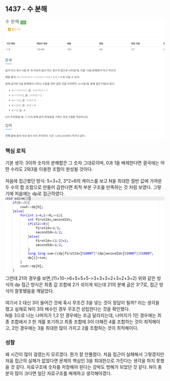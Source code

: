 ## 1437 - 수 분해
![default](./image/0108-1.png)
### 핵심 로직
기본 생각: 3이하 숫자의 분해합은 그 숫자 그대로이며, 0과 1을 배제한다면 결국에는 어떤 수라도 2와3을 이용한 조합이 완성될 것이다.
<br></br>
처음에 접근했던 방식: 5=3+2, 3*2=6의 케이스를 보고 N을 최대한 절반 값에 가까운 두 수의 합 조합으로 만들어 곱한다면 최적 부분 구조를 만족하는 것 처럼 보였다. 그렇기에 처음에는 dp로 접근하였다.
![default](./image/0108-2.png)
그런데 21의 경우를 보면,(11+10->6+5+5+5->3+3+3+2+3+2+3+2) 위와 같은 방식의 dp 접근 방식은 최종 값 조합에 2가 섞이게 되는데 21의 분해 곲은 3^7로, 접근 방식이 잘못됐음을 깨달았다. 
<br></br>
여기서 2 대신 3이 들어간 것에 혹시 무조건 3을 넣는 것이 정답이 될까? 라는 생각을 했고 실제로 N이 3의 배수인 경우
무조건 성립한다는 것을 확인했다.
<br>
N을 3으로 나눈 나머지가 1,2 인 경우에는 조금 달라지는데, 나머지가 1인 경우에는 최종 조합에서 3 한 개를 포기하고 최종 조합에 3이 더해진 4를 조합하는 것이 최적해이고, 2인 경우에는
3을 최대한 많이 가지고 2를 조합하는 것이 최적해이다.

### 성찰
왜 시간이 많이 걸렸는지 모르겠다. 뭔가 잘 안풀렸다. 처음 접근이 실패해서 그렇겠지만 처음 접근의 실패가 없었다면 문제의 핵심인 3을 최대한으로 가진다는 생각을 하지 못했을 것 같다.
자료구조에 숫자를 저장해야 된다는 강박도 방해가 되었던 것 같다.
N이 충분히 많이 크다면 일단 자료구조를 배제하고 생각해야겠다.